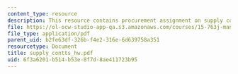 ```yaml
---
content_type: resource
description: This resource contains procurement assignment on supply contract.
file: https://ol-ocw-studio-app-qa.s3.amazonaws.com/courses/15-763j-manufacturing-system-and-supply-chain-design-spring-2005/6f3a6201b514b53e8f7d8ae411723b95_supply_contts_hw.pdf
file_type: application/pdf
parent_uid: b2fe63df-326b-f4e2-316e-6d639758a351
resourcetype: Document
title: supply_contts_hw.pdf
uid: 6f3a6201-b514-b53e-8f7d-8ae411723b95
---
```

